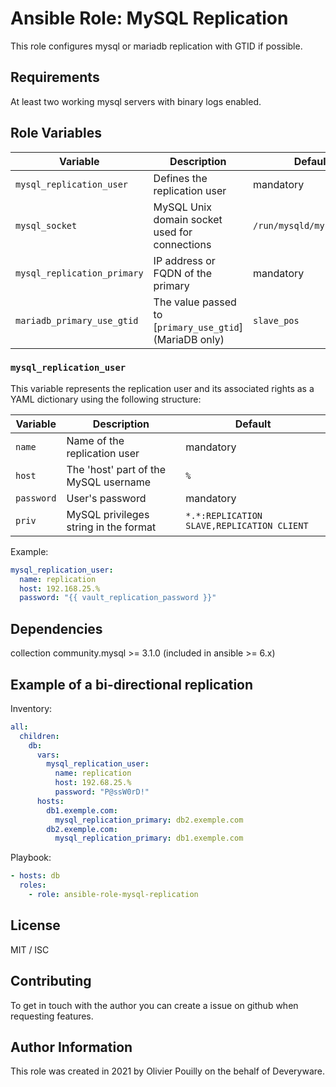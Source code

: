 # Ansible Role: MySQL Replication

This role configures mysql or mariadb replication with GTID if possible.

## Requirements

At least two working mysql servers with binary logs enabled.

## Role Variables

| Variable | Description | Default |
|----------|-------------|---------|
| `mysql_replication_user` | Defines the replication user | mandatory |
| `mysql_socket` | MySQL Unix domain socket used for connections | `/run/mysqld/mysqld.sock` |
| `mysql_replication_primary` | IP address or FQDN of the primary | mandatory |
| `mariadb_primary_use_gtid` | The value passed to [`primary_use_gtid`] (MariaDB only) | `slave_pos` |

### `mysql_replication_user`

This variable represents the replication user and its associated rights as a YAML dictionary using the following structure:

| Variable | Description | Default |
|----------|-------------|---------|
| `name` | Name of the replication user | mandatory |
| `host` | The 'host' part of the MySQL username | `%` |
| `password` | User's password  | mandatory |
| `priv` | MySQL privileges string in the format  | `*.*:REPLICATION SLAVE,REPLICATION CLIENT` |

Example:

```yaml
mysql_replication_user:
  name: replication
  host: 192.168.25.%
  password: "{{ vault_replication_password }}"
```

## Dependencies

collection community.mysql >= 3.1.0 (included in ansible >= 6.x)

## Example of a bi-directional replication

Inventory:

```yaml
all:
  children:
    db:
      vars:
        mysql_replication_user:
          name: replication
          host: 192.68.25.%
          password: "P@ssW0rD!"
      hosts:
        db1.exemple.com:
          mysql_replication_primary: db2.exemple.com
        db2.exemple.com:
          mysql_replication_primary: db1.exemple.com
```

Playbook:

```yaml
- hosts: db
  roles:
    - role: ansible-role-mysql-replication
```

## License

MIT / ISC

## Contributing

To get in touch with the author you can create a issue on github when requesting features.

## Author Information

This role was created in 2021 by Olivier Pouilly on the behalf of Deveryware.
